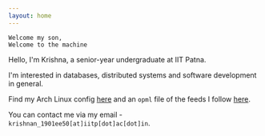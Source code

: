 ```yaml
---
layout: home
---
```


```
Welcome my son,
Welcome to the machine
```

Hello, I'm Krishna, a senior-year undergraduate at IIT Patna.

I'm interested in databases, distributed systems and software development in general.

Find my Arch Linux config [here](https://github.com/lordlabuckdas/dotfiles) and an `opml` file of the feeds I follow [here](https://github.com/lordlabuckdas/lordlabuckdas.github.io/raw/main/feeds.opml).

You can contact me via my email - `krishnan_1901ee50[at]iitp[dot]ac[dot]in`.
